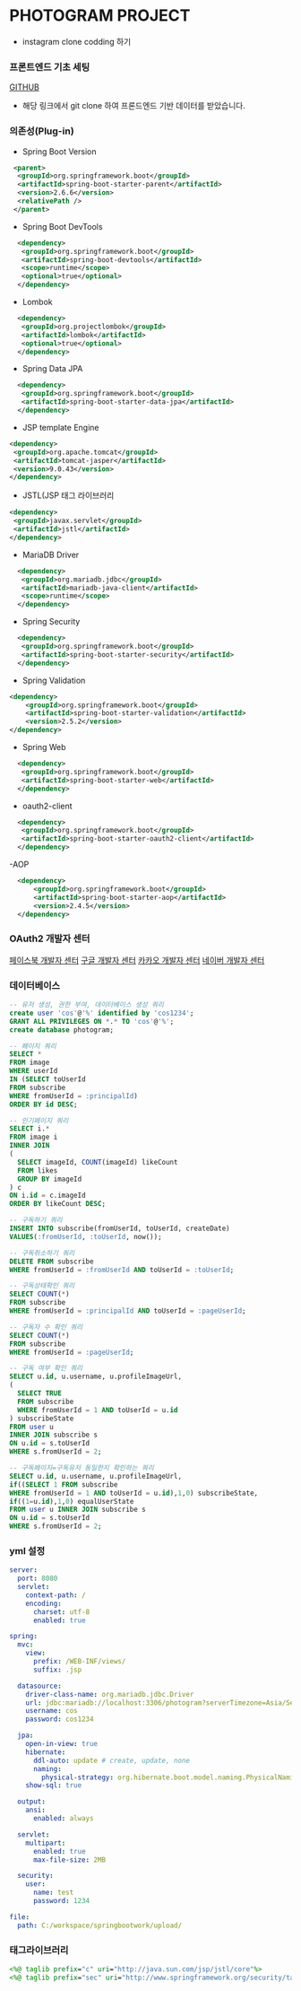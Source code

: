 # PHOTOGRAM PROJECT
- instagram clone codding 하기

### 프론트엔드 기초 세팅 
 <a href="https://github.com/codingspecialist/EaszUp-Springboot-Photogram-Start"> GITHUB </a>
 - 해당 링크에서 git clone 하여 프론드엔드 기반 데이터를 받았습니다.

### 의존성(Plug-in)

- Spring Boot Version
```xml
 <parent>
  <groupId>org.springframework.boot</groupId>
  <artifactId>spring-boot-starter-parent</artifactId>
  <version>2.6.6</version>
  <relativePath />
 </parent>
 ```

- Spring Boot DevTools

```xml
  <dependency>
   <groupId>org.springframework.boot</groupId>
   <artifactId>spring-boot-devtools</artifactId>
   <scope>runtime</scope>
   <optional>true</optional>
  </dependency>
```


- Lombok

```xml
  <dependency>
   <groupId>org.projectlombok</groupId>
   <artifactId>lombok</artifactId>
   <optional>true</optional>
  </dependency>
```

- Spring Data JPA

```xml
  <dependency>
   <groupId>org.springframework.boot</groupId>
   <artifactId>spring-boot-starter-data-jpa</artifactId>
  </dependency>
```

- JSP template Engine

```xml
<dependency>
 <groupId>org.apache.tomcat</groupId>
 <artifactId>tomcat-jasper</artifactId>
 <version>9.0.43</version>
</dependency>
```

- JSTL(JSP 태그 라이브러리

```xml
<dependency>
 <groupId>javax.servlet</groupId>
 <artifactId>jstl</artifactId>
</dependency>
```

- MariaDB Driver

```xml
  <dependency>
   <groupId>org.mariadb.jdbc</groupId>
   <artifactId>mariadb-java-client</artifactId>
   <scope>runtime</scope>
  </dependency>
```

- Spring Security

```xml
  <dependency>
   <groupId>org.springframework.boot</groupId>
   <artifactId>spring-boot-starter-security</artifactId>
  </dependency>
```

- Spring Validation
```xml
<dependency>
    <groupId>org.springframework.boot</groupId>
    <artifactId>spring-boot-starter-validation</artifactId>
    <version>2.5.2</version>
</dependency>
```

- Spring Web

```xml
  <dependency>
   <groupId>org.springframework.boot</groupId>
   <artifactId>spring-boot-starter-web</artifactId>
  </dependency>
```

- oauth2-client

```xml
  <dependency>
   <groupId>org.springframework.boot</groupId>
   <artifactId>spring-boot-starter-oauth2-client</artifactId>
  </dependency>
```

-AOP

```xml
  <dependency>
      <groupId>org.springframework.boot</groupId>
      <artifactId>spring-boot-starter-aop</artifactId>
      <version>2.4.5</version>
  </dependency>
```

### OAuth2 개발자 센터

<a href="https://developers.facebook.com/" title="페이스북 개발자 센터로 이동" target="_blank">페이스북 개발자 센터</a>
<a href="https://console.cloud.google.com/getting-started?hl=ko" title="구글 개발자 센터로 이동" target="_blank">구글 개발자 센터</a>
<a href="https://developers.kakao.com/" title="카카오 개발자 센터로 이동" target="_blank">카카오 개발자 센터</a>
<a href="https://developers.naver.com/main/" title="네이버 개발자 센터로 이동" target="_blank">네이버 개발자 센터</a>

### 데이터베이스

```sql
-- 유저 생성, 권한 부여, 데이터베이스 생성 쿼리
create user 'cos'@'%' identified by 'cos1234';
GRANT ALL PRIVILEGES ON *.* TO 'cos'@'%';
create database photogram;

-- 페이지 쿼리
SELECT * 
FROM image 
WHERE userId 
IN (SELECT toUserId 
FROM subscribe 
WHERE fromUserId = :principalId) 
ORDER BY id DESC;

-- 인기페이지 쿼리
SELECT i.* 
FROM image i 
INNER JOIN 
(
  SELECT imageId, COUNT(imageId) likeCount 
  FROM likes 
  GROUP BY imageId
) c 
ON i.id = c.imageId 
ORDER BY likeCount DESC;

-- 구독하기 쿼리
INSERT INTO subscribe(fromUserId, toUserId, createDate) 
VALUES(:fromUserId, :toUserId, now());

-- 구독취소하기 쿼리
DELETE FROM subscribe 
WHERE fromUserId = :fromUserId AND toUserId = :toUserId;

-- 구독상태확인 쿼리
SELECT COUNT(*) 
FROM subscribe 
WHERE fromUserId = :principalId AND toUserId = :pageUserId;

-- 구독자 수 확인 쿼리
SELECT COUNT(*) 
FROM subscribe 
WHERE fromUserId = :pageUserId;

-- 구독 여부 확인 쿼리
SELECT u.id, u.username, u.profileImageUrl, 
(
  SELECT TRUE 
  FROM subscribe 
  WHERE fromUserId = 1 AND toUserId = u.id
) subscribeState
FROM user u 
INNER JOIN subscribe s
ON u.id = s.toUserId
WHERE s.fromUserId = 2;

-- 구독페이지=구독유저 동일한지 확인하는 쿼리
SELECT u.id, u.username, u.profileImageUrl, 
if((SELECT 1 FROM subscribe 
WHERE fromUserId = 1 AND toUserId = u.id),1,0) subscribeState,
if((1=u.id),1,0) equalUserState
FROM user u INNER JOIN subscribe s
ON u.id = s.toUserId
WHERE s.fromUserId = 2;
```

### yml 설정

```yml
server:
  port: 8080
  servlet:
    context-path: /
    encoding:
      charset: utf-8
      enabled: true

spring:
  mvc:
    view:
      prefix: /WEB-INF/views/
      suffix: .jsp

  datasource:
    driver-class-name: org.mariadb.jdbc.Driver
    url: jdbc:mariadb://localhost:3306/photogram?serverTimezone=Asia/Seoul
    username: cos
    password: cos1234

  jpa:
    open-in-view: true
    hibernate:
      ddl-auto: update # create, update, none
      naming:
        physical-strategy: org.hibernate.boot.model.naming.PhysicalNamingStrategyStandardImpl
    show-sql: true

  output:
    ansi:
      enabled: always

  servlet:
    multipart:
      enabled: true
      max-file-size: 2MB

  security:
    user:
      name: test
      password: 1234

file:
  path: C:/workspace/springbootwork/upload/
```

### 태그라이브러리

```jsp
<%@ taglib prefix="c" uri="http://java.sun.com/jsp/jstl/core"%>
<%@ taglib prefix="sec" uri="http://www.springframework.org/security/tags"%>
```
